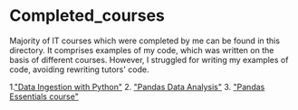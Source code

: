 # Completed_courses
Majority of IT courses which were completed by me can be found in this directory. It comprises examples of my code, which was written on the basis of different courses. However, I struggled for writing my examples of code, avoiding rewriting tutors' code.

1.["Data Ingestion with Python"](https://www.linkedin.com/learning/data-ingestion-with-python?trk=learning-serp_learning-search-card_search-card&upsellOrderOrigin=default_guest_learning)
2. ["Pandas Data Analysis"](https://www.linkedin.com/learning/python-data-analysis-2?trk=learning-serp_learning-search-card_search-card&upsellOrderOrigin=default_guest_learning)
3. ["Pandas Essentials course"](https://www.linkedin.com/learning/pandas-essential-training?trk=learning-serp_learning-search-card_search-card&upsellOrderOrigin=default_guest_learning)
